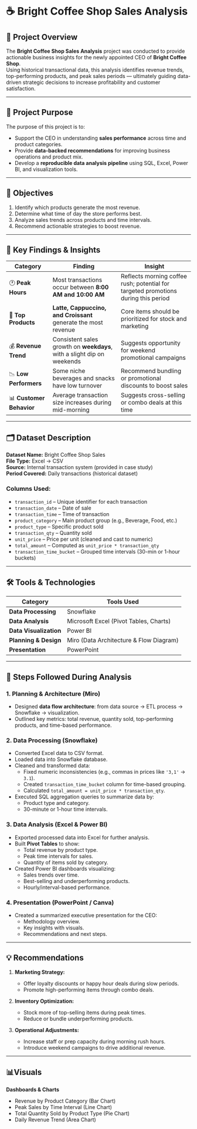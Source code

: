 # ☕ Bright Coffee Shop Sales Analysis 

## 📖 Project Overview
The **Bright Coffee Shop Sales Analysis** project was conducted to provide actionable business insights for the newly appointed CEO of **Bright Coffee Shop**.  
Using historical transactional data, this analysis identifies revenue trends, top-performing products, and peak sales periods — ultimately guiding data-driven strategic decisions to increase profitability and customer satisfaction.

---

## 🎯 Project Purpose
The purpose of this project is to:
- Support the CEO in understanding **sales performance** across time and product categories.  
- Provide **data-backed recommendations** for improving business operations and product mix.  
- Develop a **reproducible data analysis pipeline** using SQL, Excel, Power BI, and visualization tools.  

---

## 🧩 Objectives
1. Identify which products generate the most revenue.  
2. Determine what time of day the store performs best.  
3. Analyze sales trends across products and time intervals.  
4. Recommend actionable strategies to boost revenue.  

---

## 🧠 Key Findings & Insights
| Category | Finding | Insight |
|-----------|----------|---------|
| 🕐 **Peak Hours** | Most transactions occur between **8:00 AM and 10:00 AM** | Reflects morning coffee rush; potential for targeted promotions during this period |
| 🧁 **Top Products** | **Latte, Cappuccino, and Croissant** generate the most revenue | Core items should be prioritized for stock and marketing |
| 💰 **Revenue Trend** | Consistent sales growth on **weekdays**, with a slight dip on weekends | Suggests opportunity for weekend promotional campaigns |
| 📉 **Low Performers** | Some niche beverages and snacks have low turnover | Recommend bundling or promotional discounts to boost sales |
| 📊 **Customer Behavior** | Average transaction size increases during mid-morning | Suggests cross-selling or combo deals at this time |

---

## 🗂️ Dataset Description
**Dataset Name:** Bright Coffee Shop Sales  
**File Type:** Excel → CSV  
**Source:** Internal transaction system (provided in case study)  
**Period Covered:** Daily transactions (historical dataset)

### Columns Used:
- `transaction_id` – Unique identifier for each transaction  
- `transaction_date` – Date of sale  
- `transaction_time` – Time of transaction  
- `product_category` – Main product group (e.g., Beverage, Food, etc.)  
- `product_type` – Specific product sold  
- `transaction_qty` – Quantity sold  
- `unit_price` – Price per unit (cleaned and cast to numeric)  
- `total_amount` – Computed as `unit_price * transaction_qty`  
- `transaction_time_bucket` – Grouped time intervals (30-min or 1-hour buckets)  

---

## 🛠️ Tools & Technologies
| Category | Tools Used |
|-----------|-------------|
| **Data Processing** | Snowflake |
| **Data Analysis** | Microsoft Excel (Pivot Tables, Charts) |
| **Data Visualization** | Power BI |
| **Planning & Design** | Miro (Data Architecture & Flow Diagram) |
| **Presentation** | PowerPoint |

---

## 🧮 Steps Followed During Analysis

### **1. Planning & Architecture (Miro)**
- Designed **data flow architecture**: from data source → ETL process → Snowflake → visualization.  
- Outlined key metrics: total revenue, quantity sold, top-performing products, and time-based performance.

### **2. Data Processing (Snowflake)**
- Converted Excel data to CSV format.  
- Loaded data into Snowflake database.  
- Cleaned and transformed data:
  - Fixed numeric inconsistencies (e.g., commas in prices like `'3,1'` → `3.1`).  
  - Created `transaction_time_bucket` column for time-based grouping.  
  - Calculated `total_amount = unit_price * transaction_qty`.  
- Executed SQL aggregation queries to summarize data by:
  - Product type and category.  
  - 30-minute or 1-hour time intervals.

### **3. Data Analysis (Excel & Power BI)**
- Exported processed data into Excel for further analysis.  
- Built **Pivot Tables** to show:
  - Total revenue by product type.  
  - Peak time intervals for sales.  
  - Quantity of items sold by category.  
- Created Power BI dashboards visualizing:
  - Sales trends over time.  
  - Best-selling and underperforming products.  
  - Hourly/interval-based performance.

### **4. Presentation (PowerPoint / Canva)**
- Created a summarized executive presentation for the CEO:
  - Methodology overview.  
  - Key insights with visuals.  
  - Recommendations and next steps.  

---

## 💡 Recommendations
1. **Marketing Strategy:**  
   - Offer loyalty discounts or happy hour deals during slow periods.  
   - Promote high-performing items through combo deals.  

2. **Inventory Optimization:**  
   - Stock more of top-selling items during peak times.  
   - Reduce or bundle underperforming products.  

3. **Operational Adjustments:**  
   - Increase staff or prep capacity during morning rush hours.  
   - Introduce weekend campaigns to drive additional revenue.  

---

## 📊Visuals
**Dashboards & Charts**
- Revenue by Product Category (Bar Chart)  
- Peak Sales by Time Interval (Line Chart)  
- Total Quantity Sold by Product Type (Pie Chart)  
- Daily Revenue Trend (Area Chart)  




